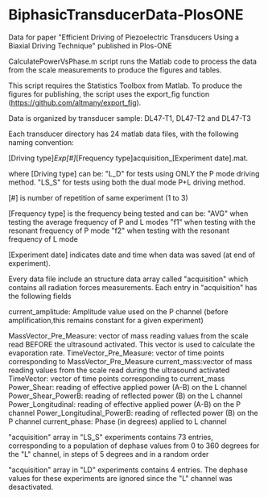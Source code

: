 # BiphasicTransducerData-PlosONE
Data for paper "Efficient Driving of Piezoelectric Transducers Using a Biaxial Driving Technique" published in Plos-ONE

CalculatePowerVsPhase.m script runs the Matlab code to process the data from the scale measurements to produce the figures and tables. 

This script requires the Statistics Toolbox from Matlab. To produce the figures for publishing, the script uses the export_fig function (https://github.com/altmany/export_fig).

Data is organized by transducer sample:
DL47-T1,
DL47-T2 and
DL47-T3

Each transducer directory has 24 matlab data files, with the following naming convention:

[Driving type]_Exp[#]_[Frequency type]acquisition_[Experiment date].mat.

where [Driving type] can be:
"L_D" for tests using ONLY the P mode driving method.
"LS_S" for tests using both the dual mode P+L driving method.

[#] is number of repetition of same experiment (1 to 3)

[Frequency type] is the frequency being tested and can be:
"AVG" when testing the average frequency of P and L modes
"f1" when testing with the resonant frequency of P mode
"f2" when testing with the resonant frequency of L mode

[Experiment date] indicates date and time when data was saved (at end of experiment).

Every data file include an structure data array called "acquisition" which contains all radiation forces measurements.
Each entry in "acquisition" has the following fields

current_amplitude: Amplitude value used on the P channel (before amplification,this remains constant for a given experiment)
 
MassVector_Pre_Measure: vector of mass reading values from the scale read BEFORE the ultrasound activated. This vector is used to calculate the evaporation rate.
TimeVector_Pre_Measure: vector of time points corresponding to MassVector_Pre_Measure
current_mass:vector of mass reading values from the scale read during the ultrasound activated
TimeVector: vector of time points corresponding to current_mass
Power_Shear: reading of effective applied power (A-B) on the L channel
Power_Shear_PowerB: reading of reflected power (B) on the L channel
Power_Longitudinal:  reading of effective applied power (A-B) on the P channel
Power_Longitudinal_PowerB: reading of reflected power (B) on the P channel
current_phase: Phase (in degrees) applied to L channel

"acquisition" array in "LS_S" experiments contains 73 entries, corresponding to a population of dephase values from 0 to 360 degrees for the "L" channel, in steps of 5 degrees and in a random order

"acquisition" array in "LD" experiments contains 4 entries. The dephase values for these experiments are ignored since the "L" channel was desactivated.
